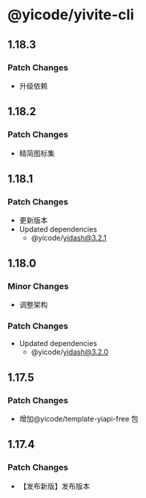 # @yicode/yivite-cli

## 1.18.3

### Patch Changes

-   升级依赖

## 1.18.2

### Patch Changes

-   精简图标集

## 1.18.1

### Patch Changes

-   更新版本
-   Updated dependencies
    -   @yicode/yidash@3.2.1

## 1.18.0

### Minor Changes

-   调整架构

### Patch Changes

-   Updated dependencies
    -   @yicode/yidash@3.2.0

## 1.17.5

### Patch Changes

-   增加@yicode/template-yiapi-free 包

## 1.17.4

### Patch Changes

-   【发布新版】发布版本
